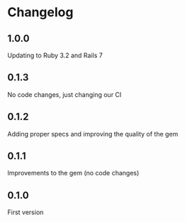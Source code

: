 # Changelog

## 1.0.0

Updating to Ruby 3.2 and Rails 7

## 0.1.3

No code changes, just changing our CI

## 0.1.2

Adding proper specs and improving the quality of the gem

## 0.1.1

Improvements to the gem (no code changes)

## 0.1.0

First version
